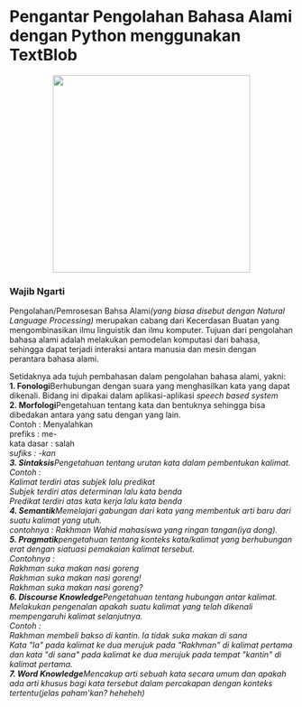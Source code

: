 # Pengantar Pengolahan Bahasa Alami dengan Python menggunakan TextBlob

<p align="center">
<img src="https://memegenerator.net/img/instances/72705299/come-and-do-nlp-join-the-dark-side.jpg" height="350"/></p>

<h3>Wajib Ngarti</h3>
<p>Pengolahan/Pemrosesan Bahsa Alami<i>(yang biasa disebut dengan Natural Language Processing)</i> merupakan cabang dari Kecerdasan Buatan yang mengombinasikan ilmu linguistik dan ilmu komputer. Tujuan dari pengolahan bahasa alami adalah melakukan pemodelan komputasi dari bahasa, sehingga dapat terjadi interaksi antara manusia dan mesin dengan perantara bahasa alami.<p>

<p>Setidaknya ada tujuh pembahasan dalam pengolahan bahasa alami, yakni:<br>
<b>1. Fonologi</b>Berhubungan dengan suara yang menghasilkan kata yang dapat dikenali. Bidang ini dipakai dalam aplikasi-aplikasi <i>speech based system</i><br>
<b>2. Morfologi</b>Pengetahuan tentang kata dan bentuknya sehingga bisa dibedakan antara yang satu dengan yang lain.<br>Contoh : Menyalahkan <br>prefiks : me-<br>kata dasar : salah<br><i>sufiks : -kan<br>
<b>3. Sintaksis</b>Pengetahuan tentang urutan kata dalam pembentukan kalimat.<br>Contoh :<br>Kalimat terdiri atas subjek lalu predikat<br>Subjek terdiri atas determinan lalu kata benda<br>Predikat terdiri atas kata kerja lalu kata benda<br>
<b>4. Semantik</b>Memelajari gabungan dari kata yang membentuk arti baru dari suatu kalimat yang utuh.<br>contohnya : Rakhman Wahid mahasiswa yang ringan tangan<i>(iya dong)</i>.<br>
<b>5. Pragmatik</b>pengetahuan tentang konteks kata/kalimat yang berhubungan erat dengan siatuasi pemakaian kalimat tersebut.<br>Contohnya : <br>Rakhman suka makan nasi goreng<br>Rakhman suka makan nasi goreng!<br>Rakhman suka makan nasi goreng?<br>
<b>6. <i>Discourse Knowledge</i></b>Pengetahuan tentang hubungan antar kalimat. Melakukan pengenalan apakah suatu kalimat yang telah dikenali mempengaruhi kalimat selanjutnya.<br>Contoh :<br>Rakhman membeli bakso di kantin. Ia tidak suka makan di sana<br>Kata "Ia" pada kalimat ke dua merujuk pada "Rakhman" di kalimat pertama dan kata "di sana" pada kalimat ke dua merujuk pada tempat "kantin" di kalimat pertama.<br>
<b>7. <i>Word Knowledge</i></b>Mencakup arti sebuah kata secara umum dan apakah ada arti khusus bagi kata tersebut dalam percakapan dengan konteks tertentu<i>(jelas paham'kan? heheheh)</i><br>
